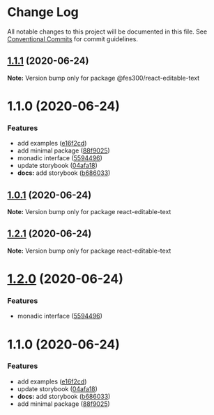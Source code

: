 # Change Log

All notable changes to this project will be documented in this file.
See [Conventional Commits](https://conventionalcommits.org) for commit guidelines.

## [1.1.1](https://github.com/fes300/open-source/packages/react-editable-text/compare/@fes300/react-editable-text@1.1.0...@fes300/react-editable-text@1.1.1) (2020-06-24)

**Note:** Version bump only for package @fes300/react-editable-text





# 1.1.0 (2020-06-24)


### Features

* add examples ([e16f2cd](https://github.com/fes300/open-source/packages/react-editable-text/commit/e16f2cd9bd8c3942f44d27e25f0d2a078afb3965))
* add minimal package ([88f9025](https://github.com/fes300/open-source/packages/react-editable-text/commit/88f9025b177497b40897f19a7dd01cff222a5d83))
* monadic interface ([5594496](https://github.com/fes300/open-source/packages/react-editable-text/commit/5594496e5ef7a9adf3e1f4321ed79409929e5ff8))
* update storybook ([04afa18](https://github.com/fes300/open-source/packages/react-editable-text/commit/04afa18debb609da5346eb8255937e1f88fae9e5))
* **docs:** add storybook ([b686033](https://github.com/fes300/open-source/packages/react-editable-text/commit/b686033683328ef46edfdb153e17ee106de03e06))





## [1.0.1](https://github.com/fes300/open-source/packages/react-editable-text/compare/react-editable-text@1.2.1...react-editable-text@1.0.1) (2020-06-24)

**Note:** Version bump only for package react-editable-text





## [1.2.1](https://github.com/fes300/open-source/packages/react-editable-text/compare/react-editable-text@1.2.0...react-editable-text@1.2.1) (2020-06-24)

**Note:** Version bump only for package react-editable-text





# [1.2.0](https://github.com/fes300/open-source/packages/react-editable-text/compare/react-editable-text@1.1.0...react-editable-text@1.2.0) (2020-06-24)


### Features

* monadic interface ([5594496](https://github.com/fes300/open-source/packages/react-editable-text/commit/5594496e5ef7a9adf3e1f4321ed79409929e5ff8))





# 1.1.0 (2020-06-24)


### Features

* add examples ([e16f2cd](https://github.com/fes300/open-source/packages/react-editable-text/commit/e16f2cd9bd8c3942f44d27e25f0d2a078afb3965))
* update storybook ([04afa18](https://github.com/fes300/open-source/packages/react-editable-text/commit/04afa18debb609da5346eb8255937e1f88fae9e5))
* **docs:** add storybook ([b686033](https://github.com/fes300/open-source/packages/react-editable-text/commit/b686033683328ef46edfdb153e17ee106de03e06))
* add minimal package ([88f9025](https://github.com/fes300/open-source/packages/react-editable-text/commit/88f9025b177497b40897f19a7dd01cff222a5d83))
